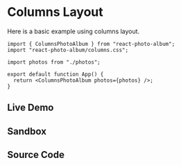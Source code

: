 # Columns Layout

Here is a basic example using columns layout.

```tsx
import { ColumnsPhotoAlbum } from "react-photo-album";
import "react-photo-album/columns.css";

import photos from "./photos";

export default function App() {
  return <ColumnsPhotoAlbum photos={photos} />;
}
```

## Live Demo

<LayoutExample layout="columns" />

## Sandbox

<StackBlitzLink href="github/igordanchenko/react-photo-album/tree/next/examples/columns" file="src/App.tsx" title="react-photo-album-columns" description="react-photo-album columns layout" />

## Source Code

<GitHubLink suffix="columns" />
